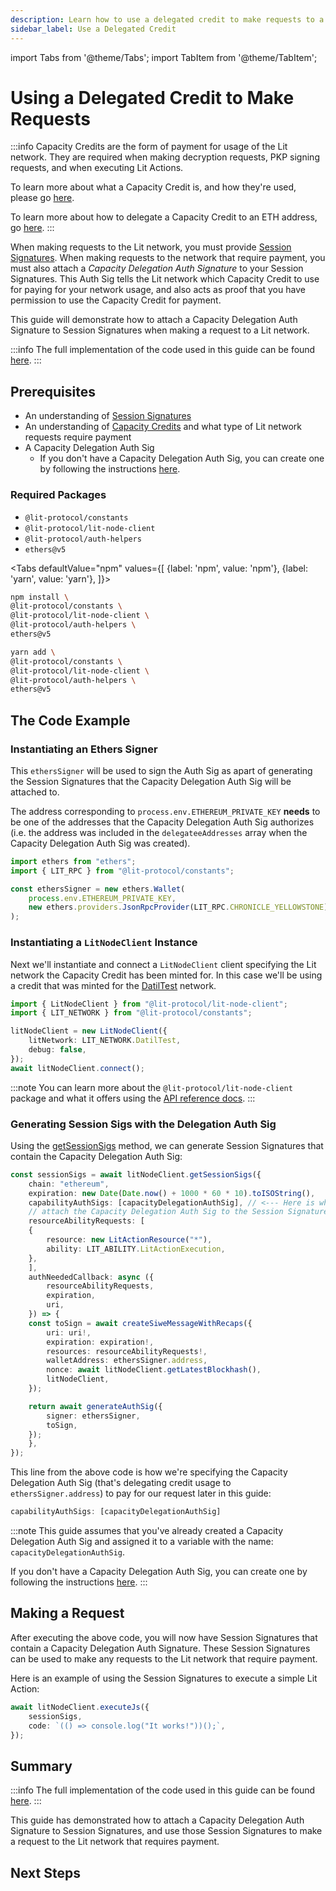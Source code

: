 ```yaml
---
description: Learn how to use a delegated credit to make requests to a Lit network
sidebar_label: Use a Delegated Credit
---
```


import Tabs from '@theme/Tabs';
import TabItem from '@theme/TabItem';

# Using a Delegated Credit to Make Requests

:::info
Capacity Credits are the form of payment for usage of the Lit network. They are required when making decryption requests, PKP signing requests, and when executing Lit Actions.

To learn more about what a Capacity Credit is, and how they're used, please go [here](../../../../learn/paying-for-lit/capacity-credits).

To learn more about how to delegate a Capacity Credit to an ETH address, go [here](./delegate-a-credit).
:::

When making requests to the Lit network, you must provide [Session Signatures](../../../../learn/authentication/session-sigs). When making requests to the network that require payment, you must also attach a _Capacity Delegation Auth Signature_ to your Session Signatures. This Auth Sig tells the Lit network which Capacity Credit to use for paying for your network usage, and also acts as proof that you have permission to use the Capacity Credit for payment.

This guide will demonstrate how to attach a Capacity Delegation Auth Signature to Session Signatures when making a request to a Lit network.

:::info
The full implementation of the code used in this guide can be found [here](https://github.com/LIT-Protocol/developer-guides-code/tree/v2/capacity-credits/delegating/use-delegated-credit).
:::

## Prerequisites

- An understanding of [Session Signatures](../../../../learn/authentication/session-sigs)
- An understanding of [Capacity Credits](../../../../learn/paying-for-lit/capacity-credits) and what type of Lit network requests require payment
- A Capacity Delegation Auth Sig
    - If you don't have a Capacity Delegation Auth Sig, you can create one by following the instructions [here](./delegate-a-credit).

### Required Packages

- `@lit-protocol/constants`
- `@lit-protocol/lit-node-client`
- `@lit-protocol/auth-helpers`
- `ethers@v5`

<Tabs
defaultValue="npm"
values={[
{label: 'npm', value: 'npm'},
{label: 'yarn', value: 'yarn'},
]}>
<TabItem value="npm">

```bash
npm install \
@lit-protocol/constants \
@lit-protocol/lit-node-client \
@lit-protocol/auth-helpers \
ethers@v5
```

</TabItem>

<TabItem value="yarn">

```bash
yarn add \
@lit-protocol/constants \
@lit-protocol/lit-node-client \
@lit-protocol/auth-helpers \
ethers@v5
```

</TabItem>
</Tabs>

## The Code Example

### Instantiating an Ethers Signer

This `ethersSigner` will be used to sign the Auth Sig as apart of generating the Session Signatures that the Capacity Delegation Auth Sig will be attached to.

The address corresponding to `process.env.ETHEREUM_PRIVATE_KEY` **needs** to be one of the addresses that the Capacity Delegation Auth Sig authorizes (i.e. the address was included in the `delegateeAddresses` array when the Capacity Delegation Auth Sig was created).

```ts
import ethers from "ethers";
import { LIT_RPC } from "@lit-protocol/constants";

const ethersSigner = new ethers.Wallet(
    process.env.ETHEREUM_PRIVATE_KEY,
    new ethers.providers.JsonRpcProvider(LIT_RPC.CHRONICLE_YELLOWSTONE)
);
```

### Instantiating a `LitNodeClient` Instance

Next we'll instantiate and connect a `LitNodeClient` client specifying the Lit network the Capacity Credit has been minted for. In this case we'll be using a credit that was minted for the [DatilTest](../../../../learn/overview/how-it-works/lit-networks/testnets#the-datil-test-network) network.

```ts
import { LitNodeClient } from "@lit-protocol/lit-node-client";
import { LIT_NETWORK } from "@lit-protocol/constants";

litNodeClient = new LitNodeClient({
    litNetwork: LIT_NETWORK.DatilTest,
    debug: false,
});
await litNodeClient.connect();
```

:::note
You can learn more about the `@lit-protocol/lit-node-client` package and what it offers using the [API reference docs](https://v7-api-doc-lit-js-sdk.vercel.app/classes/lit_node_client_src.LitNodeClient.html).
:::

### Generating Session Sigs with the Delegation Auth Sig

Using the [getSessionSigs](https://v7-api-doc-lit-js-sdk.vercel.app/classes/lit_node_client_src.LitNodeClient.html#getSessionSigs) method, we can generate Session Signatures that contain the Capacity Delegation Auth Sig:

```ts
const sessionSigs = await litNodeClient.getSessionSigs({
    chain: "ethereum",
    expiration: new Date(Date.now() + 1000 * 60 * 10).toISOString(),
    capabilityAuthSigs: [capacityDelegationAuthSig], // <--- Here is where we
    // attach the Capacity Delegation Auth Sig to the Session Signatures
    resourceAbilityRequests: [
    {
        resource: new LitActionResource("*"),
        ability: LIT_ABILITY.LitActionExecution,
    },
    ],
    authNeededCallback: async ({
        resourceAbilityRequests,
        expiration,
        uri,
    }) => {
    const toSign = await createSiweMessageWithRecaps({
        uri: uri!,
        expiration: expiration!,
        resources: resourceAbilityRequests!,
        walletAddress: ethersSigner.address,
        nonce: await litNodeClient.getLatestBlockhash(),
        litNodeClient,
    });

    return await generateAuthSig({
        signer: ethersSigner,
        toSign,
    });
    },
});
```

This line from the above code is how we're specifying the Capacity Delegation Auth Sig (that's delegating credit usage to `ethersSigner.address`) to pay for our request later in this guide:

```ts
capabilityAuthSigs: [capacityDelegationAuthSig]
```

:::note
This guide assumes that you've already created a Capacity Delegation Auth Sig and assigned it to a variable with the name: `capacityDelegationAuthSig`.

If you don't have a Capacity Delegation Auth Sig, you can create one by following the instructions [here](./delegate-a-credit).
:::

## Making a Request

After executing the above code, you will now have Session Signatures that contain a Capacity Delegation Auth Signature. These Session Signatures can be used to make any requests to the Lit network that require payment.

Here is an example of using the Session Signatures to execute a simple Lit Action:

```ts
await litNodeClient.executeJs({
    sessionSigs,
    code: `(() => console.log("It works!"))();`,
});
```

## Summary

:::info
The full implementation of the code used in this guide can be found [here](https://github.com/LIT-Protocol/developer-guides-code/tree/v2/capacity-credits/delegating/use-delegated-credit).
:::

This guide has demonstrated how to attach a Capacity Delegation Auth Signature to Session Signatures, and use those Session Signatures to make a request to the Lit network that requires payment.

## Next Steps
